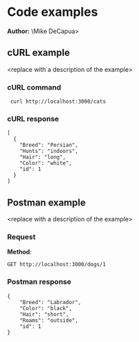 # Code examples

**Author:** \Mike DeCapua>

## cURL example

\<replace with a description of the example\>

### cURL command

```shell
 curl http://localhost:3000/cats
```

### cURL response

```shell
[
  {
    "Breed": "Persian",
    "Hunts": "indoors",
    "Hair": "long",
    "Color": "white",
    "id": 1
  }
]

```

## Postman example

\<replace with a description of the example\>

### Request

**Method**:

```shell
GET http://localhost:3000/dogs/1
```

### Postman response

```shell
{
    "Breed": "Labrador",
    "Color": "black",
    "Hair": "short",
    "Roams": "outside",
    "id": 1
}
```
